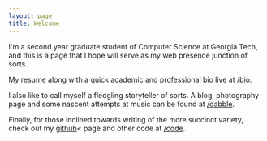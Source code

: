 ```yaml
---
layout: page
title: Welcome
---
```


I'm a second year graduate student of Computer Science at Georgia Tech, and this is a page that I hope will serve as my web presence junction of sorts.

[My resume](/files/resume.pdf) along with a quick academic and professional bio live at [/bio](/bio).

I also like to call myself a fledgling storyteller of sorts. A blog, photography page and some nascent attempts at music can be found at [/dabble](/dabble).

Finally, for those inclined towards writing of the more succinct variety, check out my [github](http://github.com/tuxerman)< page and other code at [/code](/code).

